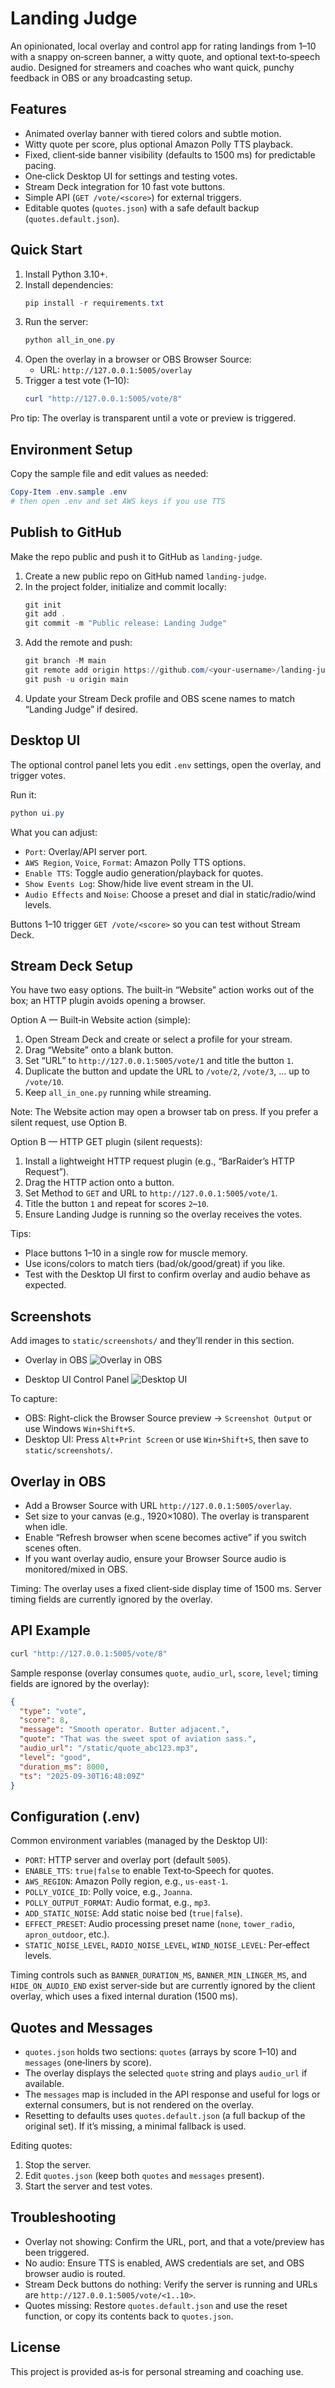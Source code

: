 # Landing Judge

An opinionated, local overlay and control app for rating landings from 1–10 with a snappy on‑screen banner, a witty quote, and optional text‑to‑speech audio. Designed for streamers and coaches who want quick, punchy feedback in OBS or any broadcasting setup.

## Features
- Animated overlay banner with tiered colors and subtle motion.
- Witty quote per score, plus optional Amazon Polly TTS playback.
- Fixed, client‑side banner visibility (defaults to 1500 ms) for predictable pacing.
- One‑click Desktop UI for settings and testing votes.
- Stream Deck integration for 10 fast vote buttons.
- Simple API (`GET /vote/<score>`) for external triggers.
- Editable quotes (`quotes.json`) with a safe default backup (`quotes.default.json`).

## Quick Start
1. Install Python 3.10+.
2. Install dependencies:
   ```powershell
   pip install -r requirements.txt
   ```
3. Run the server:
   ```powershell
   python all_in_one.py
   ```
4. Open the overlay in a browser or OBS Browser Source:
   - URL: `http://127.0.0.1:5005/overlay`
5. Trigger a test vote (1–10):
   ```powershell
   curl "http://127.0.0.1:5005/vote/8"
   ```

Pro tip: The overlay is transparent until a vote or preview is triggered.

## Environment Setup
Copy the sample file and edit values as needed:

```powershell
Copy-Item .env.sample .env
# then open .env and set AWS keys if you use TTS
```

## Publish to GitHub
Make the repo public and push it to GitHub as `landing-judge`.

1. Create a new public repo on GitHub named `landing-judge`.
2. In the project folder, initialize and commit locally:
   ```powershell
   git init
   git add .
   git commit -m "Public release: Landing Judge"
   ```
3. Add the remote and push:
   ```powershell
   git branch -M main
   git remote add origin https://github.com/<your-username>/landing-judge.git
   git push -u origin main
   ```
4. Update your Stream Deck profile and OBS scene names to match “Landing Judge” if desired.

## Desktop UI
The optional control panel lets you edit `.env` settings, open the overlay, and trigger votes.

Run it:
```powershell
python ui.py
```

What you can adjust:
- `Port`: Overlay/API server port.
- `AWS Region`, `Voice`, `Format`: Amazon Polly TTS options.
- `Enable TTS`: Toggle audio generation/playback for quotes.
- `Show Events Log`: Show/hide live event stream in the UI.
- `Audio Effects` and `Noise`: Choose a preset and dial in static/radio/wind levels.

Buttons 1–10 trigger `GET /vote/<score>` so you can test without Stream Deck.

## Stream Deck Setup
You have two easy options. The built‑in “Website” action works out of the box; an HTTP plugin avoids opening a browser.

Option A — Built‑in Website action (simple):
1. Open Stream Deck and create or select a profile for your stream.
2. Drag “Website” onto a blank button.
3. Set “URL” to `http://127.0.0.1:5005/vote/1` and title the button `1`.
4. Duplicate the button and update the URL to `/vote/2`, `/vote/3`, … up to `/vote/10`.
5. Keep `all_in_one.py` running while streaming.

Note: The Website action may open a browser tab on press. If you prefer a silent request, use Option B.

Option B — HTTP GET plugin (silent requests):
1. Install a lightweight HTTP request plugin (e.g., “BarRaider’s HTTP Request”).
2. Drag the HTTP action onto a button.
3. Set Method to `GET` and URL to `http://127.0.0.1:5005/vote/1`.
4. Title the button `1` and repeat for scores `2`–`10`.
5. Ensure Landing Judge is running so the overlay receives the votes.

Tips:
- Place buttons 1–10 in a single row for muscle memory.
- Use icons/colors to match tiers (bad/ok/good/great) if you like.
- Test with the Desktop UI first to confirm overlay and audio behave as expected.

## Screenshots
Add images to `static/screenshots/` and they’ll render in this section.

- Overlay in OBS
  ![Overlay in OBS](static/screenshots/obs-overlay.png)

- Desktop UI Control Panel
  ![Desktop UI](static/screenshots/ui-panel.png)

To capture:
- OBS: Right-click the Browser Source preview → `Screenshot Output` or use Windows `Win+Shift+S`.
- Desktop UI: Press `Alt+Print Screen` or use `Win+Shift+S`, then save to `static/screenshots/`.

## Overlay in OBS
- Add a Browser Source with URL `http://127.0.0.1:5005/overlay`.
- Set size to your canvas (e.g., 1920×1080). The overlay is transparent when idle.
- Enable “Refresh browser when scene becomes active” if you switch scenes often.
- If you want overlay audio, ensure your Browser Source audio is monitored/mixed in OBS.

Timing: The overlay uses a fixed client‑side display time of 1500 ms. Server timing fields are currently ignored by the overlay.

## API Example
```bash
curl "http://127.0.0.1:5005/vote/8"
```
Sample response (overlay consumes `quote`, `audio_url`, `score`, `level`; timing fields are ignored by the overlay):
```json
{
  "type": "vote",
  "score": 8,
  "message": "Smooth operator. Butter adjacent.",
  "quote": "That was the sweet spot of aviation sass.",
  "audio_url": "/static/quote_abc123.mp3",
  "level": "good",
  "duration_ms": 8000,
  "ts": "2025-09-30T16:48:09Z"
}
```

## Configuration (.env)
Common environment variables (managed by the Desktop UI):
- `PORT`: HTTP server and overlay port (default `5005`).
- `ENABLE_TTS`: `true|false` to enable Text‑to‑Speech for quotes.
- `AWS_REGION`: Amazon Polly region, e.g., `us-east-1`.
- `POLLY_VOICE_ID`: Polly voice, e.g., `Joanna`.
- `POLLY_OUTPUT_FORMAT`: Audio format, e.g., `mp3`.
- `ADD_STATIC_NOISE`: Add static noise bed (`true|false`).
- `EFFECT_PRESET`: Audio processing preset name (`none`, `tower_radio`, `apron_outdoor`, etc.).
- `STATIC_NOISE_LEVEL`, `RADIO_NOISE_LEVEL`, `WIND_NOISE_LEVEL`: Per‑effect levels.

Timing controls such as `BANNER_DURATION_MS`, `BANNER_MIN_LINGER_MS`, and `HIDE_ON_AUDIO_END` exist server‑side but are currently ignored by the client overlay, which uses a fixed internal duration (1500 ms).

## Quotes and Messages
- `quotes.json` holds two sections: `quotes` (arrays by score 1–10) and `messages` (one‑liners by score).
- The overlay displays the selected `quote` string and plays `audio_url` if available.
- The `messages` map is included in the API response and useful for logs or external consumers, but is not rendered on the overlay.
- Resetting to defaults uses `quotes.default.json` (a full backup of the original set). If it’s missing, a minimal fallback is used.

Editing quotes:
1. Stop the server.
2. Edit `quotes.json` (keep both `quotes` and `messages` present).
3. Start the server and test votes.

## Troubleshooting
- Overlay not showing: Confirm the URL, port, and that a vote/preview has been triggered.
- No audio: Ensure TTS is enabled, AWS credentials are set, and OBS browser audio is routed.
- Stream Deck buttons do nothing: Verify the server is running and URLs are `http://127.0.0.1:5005/vote/<1..10>`.
- Quotes missing: Restore `quotes.default.json` and use the reset function, or copy its contents back to `quotes.json`.

## License
This project is provided as‑is for personal streaming and coaching use.